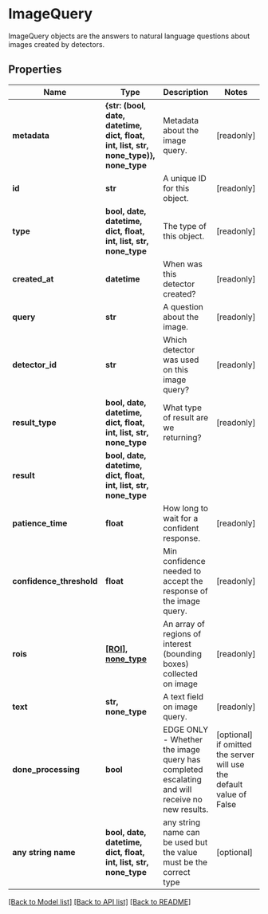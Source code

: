 # ImageQuery

ImageQuery objects are the answers to natural language questions about images created by detectors.

## Properties
Name | Type | Description | Notes
------------ | ------------- | ------------- | -------------
**metadata** | **{str: (bool, date, datetime, dict, float, int, list, str, none_type)}, none_type** | Metadata about the image query. | [readonly] 
**id** | **str** | A unique ID for this object. | [readonly] 
**type** | **bool, date, datetime, dict, float, int, list, str, none_type** | The type of this object. | [readonly] 
**created_at** | **datetime** | When was this detector created? | [readonly] 
**query** | **str** | A question about the image. | [readonly] 
**detector_id** | **str** | Which detector was used on this image query? | [readonly] 
**result_type** | **bool, date, datetime, dict, float, int, list, str, none_type** | What type of result are we returning? | [readonly] 
**result** | **bool, date, datetime, dict, float, int, list, str, none_type** |  | 
**patience_time** | **float** | How long to wait for a confident response. | [readonly] 
**confidence_threshold** | **float** | Min confidence needed to accept the response of the image query. | [readonly] 
**rois** | [**[ROI], none_type**](ROI.md) | An array of regions of interest (bounding boxes) collected on image | [readonly] 
**text** | **str, none_type** | A text field on image query. | [readonly] 
**done_processing** | **bool** | EDGE ONLY - Whether the image query has completed escalating and will receive no new results. | [optional]  if omitted the server will use the default value of False
**any string name** | **bool, date, datetime, dict, float, int, list, str, none_type** | any string name can be used but the value must be the correct type | [optional]

[[Back to Model list]](../README.md#documentation-for-models) [[Back to API list]](../README.md#documentation-for-api-endpoints) [[Back to README]](../README.md)


